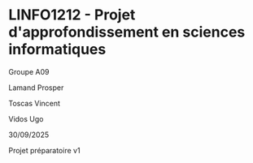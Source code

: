 # LINFO1212 - Projet d'approfondissement en sciences informatiques

Groupe A09

Lamand Prosper

Toscas Vincent

Vidos Ugo

30/09/2025

Projet préparatoire v1
